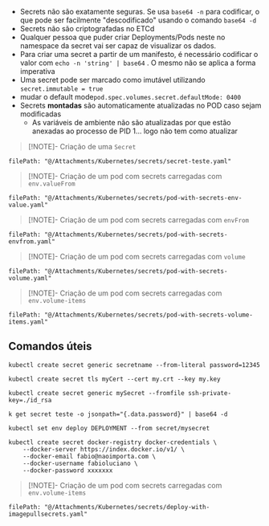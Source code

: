 
- Secrets não são exatamente seguras. Se usa `base64 -n`  para codificar, o que pode ser facilmente "descodificado" usando o comando `base64 -d`
- Secrets não são criptografadas no ETCd
- Qualquer pessoa que puder criar Deployments/Pods neste no namespace da secret vai ser capaz de visualizar os dados.
- Para criar uma secret a partir de um manifesto, é necessário codificar o valor com `echo -n 'string' | base64` . O mesmo não se aplica a forma imperativa
- Uma secret pode ser marcado como imutável utilizando `secret.immutable = true`
- mudar o default mode`pod.spec.volumes.secret.defaultMode: 0400`
- Secrets **montadas** são automaticamente atualizadas no POD caso sejam modificadas
	- As variáveis de ambiente não são atualizadas por que estão anexadas ao processo de PID 1... logo não tem como atualizar


> [!NOTE]- Criação de uma `Secret`
```reference
filePath: "@/Attachments/Kubernetes/secrets/secret-teste.yaml"
```


> [!NOTE]- Criação de um pod com secrets carregadas com `env.valueFrom`
```reference
filePath: "@/Attachments/Kubernetes/secrets/pod-with-secrets-env-value.yaml"
```


> [!NOTE]- Criação de um pod com secrets carregadas com `envFrom`
```reference
filePath: "@/Attachments/Kubernetes/secrets/pod-with-secrets-envfrom.yaml"
```


> [!NOTE]- Criação de um pod com secrets carregadas com `volume`
```reference
filePath: "@/Attachments/Kubernetes/secrets/pod-with-secrets-volume.yaml"
```


> [!NOTE]- Criação de um pod com secrets carregadas com `env.volume-items`
```reference
filePath: "@/Attachments/Kubernetes/secrets/pod-with-secrets-volume-items.yaml"
```
## Comandos úteis

```shell title:"Cria uma secret de forma imperativa"
kubectl create secret generic secretname --from-literal password=12345
```

```shell
kubectl create secret tls myCert --cert my.crt --key my.key
```

```shell
kubectl create secret generic mySecret --fromfile ssh-private-key=./id_rsa
```

```shell
k get secret teste -o jsonpath="{.data.password}" | base64 -d
```

```shell
kubectl set env deploy DEPLOYMENT --from secret/mysecret 
```



```shell title:"Cria uma secret com credencias para se autenticar no dockerhub usando pod.spec.imagePullSecrets "
kubectl create secret docker-registry docker-credentials \
	--docker-server https://index.docker.io/v1/ \
	--docker-email fabio@naoimporta.com \
	--docker-username fabioluciano \
	--docker-password xxxxxxx
```



> [!NOTE]- Criação de um pod com secrets carregadas com `env.volume-items`
```reference
filePath: "@/Attachments/Kubernetes/secrets/deploy-with-imagepullsecrets.yaml"
```
